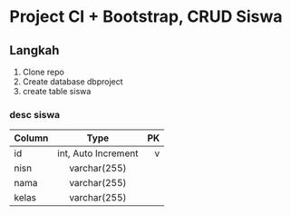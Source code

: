 # Project CI + Bootstrap, CRUD Siswa

## Langkah
1. Clone repo
2. Create database dbproject
3. create table siswa

### desc siswa
| Column        | Type           			|	PK	|
| ------------- |:-------------------:|----:|
| id      			| int, Auto Increment |	v		|
| nisn      		| varchar(255)      	|     |
| nama 					| varchar(255)      	|  	  |
| kelas 				| varchar(255)      	|     |
